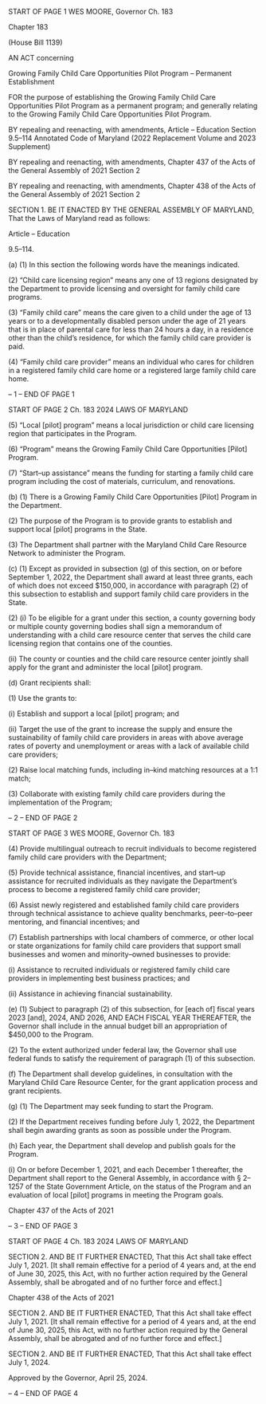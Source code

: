 START OF PAGE 1
WES MOORE, Governor Ch. 183

Chapter 183

(House Bill 1139)

AN ACT concerning

Growing Family Child Care Opportunities Pilot Program – Permanent
Establishment

FOR the purpose of establishing the Growing Family Child Care Opportunities Pilot
Program as a permanent program; and generally relating to the Growing Family
Child Care Opportunities Pilot Program.

BY repealing and reenacting, with amendments,
Article – Education
Section 9.5–114
Annotated Code of Maryland
(2022 Replacement Volume and 2023 Supplement)

BY repealing and reenacting, with amendments,
Chapter 437 of the Acts of the General Assembly of 2021
Section 2

BY repealing and reenacting, with amendments,
Chapter 438 of the Acts of the General Assembly of 2021
Section 2

SECTION 1. BE IT ENACTED BY THE GENERAL ASSEMBLY OF MARYLAND,
That the Laws of Maryland read as follows:

Article – Education

9.5–114.

(a) (1) In this section the following words have the meanings indicated.

(2) “Child care licensing region” means any one of 13 regions designated by
the Department to provide licensing and oversight for family child care programs.

(3) “Family child care” means the care given to a child under the age of 13
years or to a developmentally disabled person under the age of 21 years that is in place of
parental care for less than 24 hours a day, in a residence other than the child’s residence,
for which the family child care provider is paid.

(4) “Family child care provider” means an individual who cares for children
in a registered family child care home or a registered large family child care home.

– 1 –
END OF PAGE 1

START OF PAGE 2
Ch. 183 2024 LAWS OF MARYLAND

(5) “Local [pilot] program” means a local jurisdiction or child care licensing
region that participates in the Program.

(6) “Program” means the Growing Family Child Care Opportunities [Pilot]
Program.

(7) “Start–up assistance” means the funding for starting a family child care
program including the cost of materials, curriculum, and renovations.

(b) (1) There is a Growing Family Child Care Opportunities [Pilot] Program
in the Department.

(2) The purpose of the Program is to provide grants to establish and
support local [pilot] programs in the State.

(3) The Department shall partner with the Maryland Child Care Resource
Network to administer the Program.

(c) (1) Except as provided in subsection (g) of this section, on or before
September 1, 2022, the Department shall award at least three grants, each of which does
not exceed $150,000, in accordance with paragraph (2) of this subsection to establish and
support family child care providers in the State.

(2) (i) To be eligible for a grant under this section, a county governing
body or multiple county governing bodies shall sign a memorandum of understanding with
a child care resource center that serves the child care licensing region that contains one of
the counties.

(ii) The county or counties and the child care resource center jointly
shall apply for the grant and administer the local [pilot] program.

(d) Grant recipients shall:

(1) Use the grants to:

(i) Establish and support a local [pilot] program; and

(ii) Target the use of the grant to increase the supply and ensure the
sustainability of family child care providers in areas with above average rates of poverty
and unemployment or areas with a lack of available child care providers;

(2) Raise local matching funds, including in–kind matching resources at a
1:1 match;

(3) Collaborate with existing family child care providers during the
implementation of the Program;

– 2 –
END OF PAGE 2

START OF PAGE 3
WES MOORE, Governor Ch. 183

(4) Provide multilingual outreach to recruit individuals to become
registered family child care providers with the Department;

(5) Provide technical assistance, financial incentives, and start–up
assistance for recruited individuals as they navigate the Department’s process to become a
registered family child care provider;

(6) Assist newly registered and established family child care providers
through technical assistance to achieve quality benchmarks, peer–to–peer mentoring, and
financial incentives; and

(7) Establish partnerships with local chambers of commerce, or other local
or state organizations for family child care providers that support small businesses and
women and minority–owned businesses to provide:

(i) Assistance to recruited individuals or registered family child care
providers in implementing best business practices; and

(ii) Assistance in achieving financial sustainability.

(e) (1) Subject to paragraph (2) of this subsection, for [each of] fiscal years
2023 [and], 2024, AND 2026, AND EACH FISCAL YEAR THEREAFTER, the Governor shall
include in the annual budget bill an appropriation of $450,000 to the Program.

(2) To the extent authorized under federal law, the Governor shall use
federal funds to satisfy the requirement of paragraph (1) of this subsection.

(f) The Department shall develop guidelines, in consultation with the Maryland
Child Care Resource Center, for the grant application process and grant recipients.

(g) (1) The Department may seek funding to start the Program.

(2) If the Department receives funding before July 1, 2022, the Department
shall begin awarding grants as soon as possible under the Program.

(h) Each year, the Department shall develop and publish goals for the Program.

(i) On or before December 1, 2021, and each December 1 thereafter, the
Department shall report to the General Assembly, in accordance with § 2–1257 of the State
Government Article, on the status of the Program and an evaluation of local [pilot]
programs in meeting the Program goals.

Chapter 437 of the Acts of 2021

– 3 –
END OF PAGE 3

START OF PAGE 4
Ch. 183 2024 LAWS OF MARYLAND

SECTION 2. AND BE IT FURTHER ENACTED, That this Act shall take effect July
1, 2021. [It shall remain effective for a period of 4 years and, at the end of June 30, 2025,
this Act, with no further action required by the General Assembly, shall be abrogated and
of no further force and effect.]

Chapter 438 of the Acts of 2021

SECTION 2. AND BE IT FURTHER ENACTED, That this Act shall take effect July
1, 2021. [It shall remain effective for a period of 4 years and, at the end of June 30, 2025,
this Act, with no further action required by the General Assembly, shall be abrogated and
of no further force and effect.]

SECTION 2. AND BE IT FURTHER ENACTED, That this Act shall take effect July
1, 2024.

Approved by the Governor, April 25, 2024.

– 4 –
END OF PAGE 4